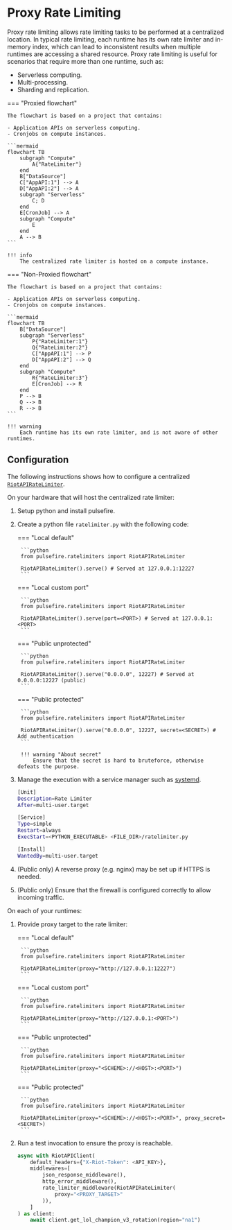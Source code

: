 # Proxy Rate Limiting

Proxy rate limiting allows rate limiting tasks to be performed at a centralized location. In typical rate limiting, each runtime has its own rate limiter and in-memory index, which can lead to inconsistent results when multiple runtimes are accessing a shared resource. Proxy rate limiting is useful for scenarios that require more than one runtime, such as:

- Serverless computing.
- Multi-processing.
- Sharding and replication.

=== "Proxied flowchart"

    The flowchart is based on a project that contains:

    - Application APIs on serverless computing.
    - Cronjobs on compute instances.

    ```mermaid
    flowchart TB
        subgraph "Compute"
            A{"RateLimiter"}
        end
        B["DataSource"]
        C["AppAPI:1"] --> A
        D["AppAPI:2"] --> A
        subgraph "Serverless"
            C; D
        end
        E[CronJob] --> A
        subgraph "Compute"
            E
        end
        A --> B
    ```

    !!! info
        The centralized rate limiter is hosted on a compute instance.

=== "Non-Proxied flowchart"

    The flowchart is based on a project that contains:

    - Application APIs on serverless computing.
    - Cronjobs on compute instances.

    ```mermaid
    flowchart TB
        B["DataSource"]
        subgraph "Serverless"
            P{"RateLimiter:1"}
            Q{"RateLimiter:2"}
            C["AppAPI:1"] --> P
            D["AppAPI:2"] --> Q
        end
        subgraph "Compute"
            R{"RateLimiter:3"}
            E[CronJob] --> R
        end
        P --> B
        Q --> B
        R --> B
    ```

    !!! warning
        Each runtime has its own rate limiter, and is not aware of other runtimes.


## Configuration

The following instructions shows how to configure a centralized [`RiotAPIRateLimiter`](../../reference/ratelimiters/riot-api-rate-limiter.md).

On your hardware that will host the centralized rate limiter:

1. Setup python and install pulsefire.

2. Create a python file `ratelimiter.py` with the following code:

    === "Local default"

        ```python
        from pulsefire.ratelimiters import RiotAPIRateLimiter

        RiotAPIRateLimiter().serve() # Served at 127.0.0.1:12227
        ```

    === "Local custom port"

        ```python
        from pulsefire.ratelimiters import RiotAPIRateLimiter

        RiotAPIRateLimiter().serve(port=<PORT>) # Served at 127.0.0.1:<PORT>
        ```

    === "Public unprotected"

        ```python
        from pulsefire.ratelimiters import RiotAPIRateLimiter

        RiotAPIRateLimiter().serve("0.0.0.0", 12227) # Served at 0.0.0.0:12227 (public)
        ```

    === "Public protected"

        ```python
        from pulsefire.ratelimiters import RiotAPIRateLimiter

        RiotAPIRateLimiter().serve("0.0.0.0", 12227, secret=<SECRET>) # Add authentication
        ```

        !!! warning "About secret"
            Ensure that the secret is hard to bruteforce, otherwise defeats the purpose.

3. Manage the execution with a service manager such as [systemd](https://systemd.io/).

    ```sh
    [Unit]
    Description=Rate Limiter
    After=multi-user.target

    [Service]
    Type=simple
    Restart=always
    ExecStart=<PYTHON_EXECUTABLE> <FILE_DIR>/ratelimiter.py

    [Install]
    WantedBy=multi-user.target
    ```

4. (Public only) A reverse proxy (e.g. nginx) may be set up if HTTPS is needed.

5. (Public only) Ensure that the firewall is configured correctly to allow incoming traffic.

On each of your runtimes:

1. Provide proxy target to the rate limiter:

    === "Local default"

        ```python
        from pulsefire.ratelimiters import RiotAPIRateLimiter

        RiotAPIRateLimiter(proxy="http://127.0.0.1:12227")
        ```

    === "Local custom port"

        ```python
        from pulsefire.ratelimiters import RiotAPIRateLimiter

        RiotAPIRateLimiter(proxy="http://127.0.0.1:<PORT>")
        ```

    === "Public unprotected"

        ```python
        from pulsefire.ratelimiters import RiotAPIRateLimiter

        RiotAPIRateLimiter(proxy="<SCHEME>://<HOST>:<PORT>")
        ```

    === "Public protected"

        ```python
        from pulsefire.ratelimiters import RiotAPIRateLimiter

        RiotAPIRateLimiter(proxy="<SCHEME>://<HOST>:<PORT>", proxy_secret=<SECRET>)
        ```

2. Run a test invocation to ensure the proxy is reachable.

    ```python
    async with RiotAPIClient(
        default_headers={"X-Riot-Token": <API_KEY>},
        middlewares=[
            json_response_middleware(),
            http_error_middleware(),
            rate_limiter_middleware(RiotAPIRateLimiter(
                proxy="<PROXY_TARGET>"
            )),
        ]
    ) as client:
        await client.get_lol_champion_v3_rotation(region="na1")
    ```
